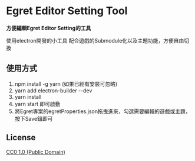 # Egret Editor Setting Tool

**方便編輯Egret Editor Setting的工具**

使用electron開發的小工具
配合遊戲的Submodule化以及主題功能，方便自由切換

## 使用方式

1. npm install -g yarn (如果已經有安裝可忽略)
2. yarn add electron-builder --dev
3. yarn install
4. yarn start 即可啟動 
5. 將Egret專案的egretProperties.json拖曳進來，勾選需要編輯的遊戲或主題，按下Save鈕即可

## License

[CC0 1.0 (Public Domain)](LICENSE.md)

